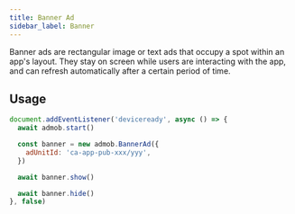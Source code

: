 ```yaml
---
title: Banner Ad
sidebar_label: Banner
---
```


Banner ads are rectangular image or text ads that occupy a spot within an app's layout. They stay on screen while users are interacting with the app, and can refresh automatically after a certain period of time.

## Usage

```js
document.addEventListener('deviceready', async () => {
  await admob.start()

  const banner = new admob.BannerAd({
    adUnitId: 'ca-app-pub-xxx/yyy',
  })

  await banner.show()

  await banner.hide()
}, false)
```
